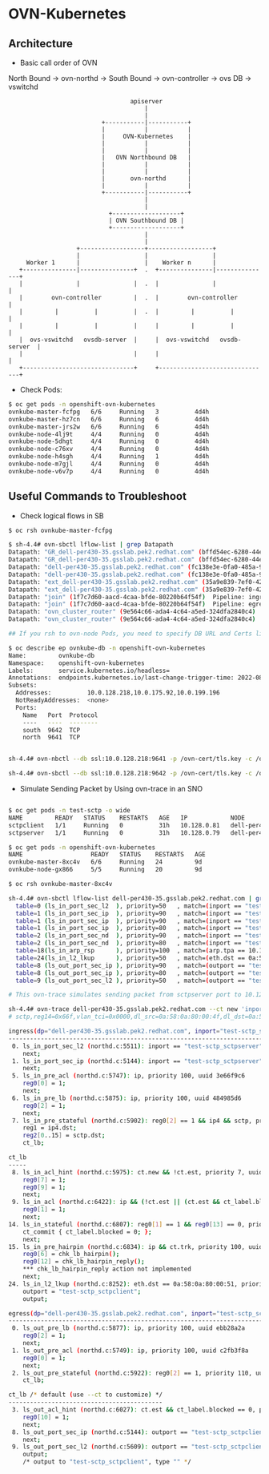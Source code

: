 # OVN-Kubernetes

## Architecture

* Basic call order of OVN

North Bound -> ovn-northd -> South Bound -> ovn-controller -> ovs DB -> vswitchd

                                      apiserver
                                          |
                                          |
                              +-----------|-----------+
                              |           |           |
                              |     OVN-Kubernetes    |
                              |           |           |
                              |           |           |
                              |   OVN Northbound DB   |
                              |           |           |
                              |           |           |
                              |       ovn-northd      |
                              |           |           |
                              +-----------|-----------+
                                          |
                                          |
                                +-------------------+
                                | OVN Southbound DB |
                                +-------------------+
                                          |
                                          |
                       +------------------+------------------+
                       |                  |                  |
         Worker 1      |                  |    Worker n      |
       +---------------|---------------+  .  +---------------|---------------+
       |               |               |  .  |               |               |
       |        ovn-controller         |  .  |        ovn-controller         |
       |         |          |          |  .  |         |          |          |
       |         |          |          |     |         |          |          |
       |  ovs-vswitchd   ovsdb-server  |     |  ovs-vswitchd   ovsdb-server  |
       |                               |     |                               |
       +-------------------------------+     +-------------------------------+

* Check Pods:

~~~bash
$ oc get pods -n openshift-ovn-kubernetes
ovnkube-master-fcfpg   6/6     Running   3          4d4h
ovnkube-master-hz7cn   6/6     Running   6          4d4h
ovnkube-master-jrs2w   6/6     Running   6          4d4h
ovnkube-node-4lj9t     4/4     Running   0          4d4h
ovnkube-node-5dhgt     4/4     Running   0          4d4h
ovnkube-node-c76xv     4/4     Running   0          4d4h
ovnkube-node-h4sgh     4/4     Running   1          4d4h
ovnkube-node-m7gjl     4/4     Running   0          4d4h
ovnkube-node-v6v7p     4/4     Running   0          4d4h
~~~

## Useful Commands to Troubleshoot

* Check logical flows in SB

~~~bash
$ oc rsh ovnkube-master-fcfpg

$ sh-4.4# ovn-sbctl lflow-list | grep Datapath
Datapath: "GR_dell-per430-35.gsslab.pek2.redhat.com" (bffd54ec-6280-44e1-8ab8-cda6e85024fc)  Pipeline: ingress
Datapath: "GR_dell-per430-35.gsslab.pek2.redhat.com" (bffd54ec-6280-44e1-8ab8-cda6e85024fc)  Pipeline: egress
Datapath: "dell-per430-35.gsslab.pek2.redhat.com" (fc138e3e-0fa0-485a-9178-86e990f510d9)  Pipeline: ingress
Datapath: "dell-per430-35.gsslab.pek2.redhat.com" (fc138e3e-0fa0-485a-9178-86e990f510d9)  Pipeline: egress
Datapath: "ext_dell-per430-35.gsslab.pek2.redhat.com" (35a9e839-7ef0-42d5-ab97-523b3ae94dc4)  Pipeline: ingress
Datapath: "ext_dell-per430-35.gsslab.pek2.redhat.com" (35a9e839-7ef0-42d5-ab97-523b3ae94dc4)  Pipeline: egress
Datapath: "join" (1f7c7d60-aacd-4caa-bfde-80220b64f54f)  Pipeline: ingress
Datapath: "join" (1f7c7d60-aacd-4caa-bfde-80220b64f54f)  Pipeline: egress
Datapath: "ovn_cluster_router" (9e564c66-ada4-4c64-a5ed-324dfa2840c4)  Pipeline: ingress
Datapath: "ovn_cluster_router" (9e564c66-ada4-4c64-a5ed-324dfa2840c4)  Pipeline: egress

## If you rsh to ovn-node Pods, you need to specify DB URL and Certs like:

$ oc describe ep ovnkube-db -n openshift-ovn-kubernetes
Name:         ovnkube-db
Namespace:    openshift-ovn-kubernetes
Labels:       service.kubernetes.io/headless=
Annotations:  endpoints.kubernetes.io/last-change-trigger-time: 2022-08-08T09:43:03Z
Subsets:
  Addresses:          10.0.128.218,10.0.175.92,10.0.199.196
  NotReadyAddresses:  <none>
  Ports:
    Name   Port  Protocol
    ----   ----  --------
    south  9642  TCP
    north  9641  TCP


sh-4.4# ovn-nbctl --db ssl:10.0.128.218:9641 -p /ovn-cert/tls.key -c /ovn-cert/tls.crt -C /ovn-ca/ca-bundle.crt show

sh-4.4# ovn-sbctl --db ssl:10.0.128.218:9642 -p /ovn-cert/tls.key -c /ovn-cert/tls.crt -C /ovn-ca/ca-bundle.crt lflow-list
~~~

* Simulate Sending Packet by Using ovn-trace in an SNO

~~~bash

$ oc get pods -n test-sctp -o wide
NAME         READY   STATUS    RESTARTS   AGE   IP            NODE                                    NOMINATED NODE   READINESS GATES
sctpclient   1/1     Running   0          31h   10.128.0.81   dell-per430-35.gsslab.pek2.redhat.com   <none>           <none>
sctpserver   1/1     Running   0          31h   10.128.0.79   dell-per430-35.gsslab.pek2.redhat.com   <none>           <none>

$ oc get pods -n openshift-ovn-kubernetes
NAME                   READY   STATUS    RESTARTS   AGE
ovnkube-master-8xc4v   6/6     Running   24         9d
ovnkube-node-gx866     5/5     Running   20         9d

$ oc rsh ovnkube-master-8xc4v

sh-4.4# ovn-sbctl lflow-list dell-per430-35.gsslab.pek2.redhat.com | grep sctpclient
  table=0 (ls_in_port_sec_l2  ), priority=50   , match=(inport == "test-sctp_sctpclient" && eth.src == {0a:58:0a:80:00:51}), action=(next;)
  table=1 (ls_in_port_sec_ip  ), priority=90   , match=(inport == "test-sctp_sctpclient" && eth.src == 0a:58:0a:80:00:51 && ip4.src == 0.0.0.0 && ip4.dst == 255.255.255.255 && udp.src == 68 && udp.dst == 67), action=(next;)
  table=1 (ls_in_port_sec_ip  ), priority=90   , match=(inport == "test-sctp_sctpclient" && eth.src == 0a:58:0a:80:00:51 && ip4.src == {10.128.0.81}), action=(next;)
  table=1 (ls_in_port_sec_ip  ), priority=80   , match=(inport == "test-sctp_sctpclient" && eth.src == 0a:58:0a:80:00:51 && ip), action=(drop;)
  table=2 (ls_in_port_sec_nd  ), priority=90   , match=(inport == "test-sctp_sctpclient" && eth.src == 0a:58:0a:80:00:51 && arp.sha == 0a:58:0a:80:00:51 && arp.spa == {10.128.0.81}), action=(next;)
  table=2 (ls_in_port_sec_nd  ), priority=80   , match=(inport == "test-sctp_sctpclient" && (arp || nd)), action=(drop;)
  table=18(ls_in_arp_rsp      ), priority=100  , match=(arp.tpa == 10.128.0.81 && arp.op == 1 && inport == "test-sctp_sctpclient"), action=(next;)
  table=24(ls_in_l2_lkup      ), priority=50   , match=(eth.dst == 0a:58:0a:80:00:51), action=(outport = "test-sctp_sctpclient"; output;)
  table=8 (ls_out_port_sec_ip ), priority=90   , match=(outport == "test-sctp_sctpclient" && eth.dst == 0a:58:0a:80:00:51 && ip4.dst == {255.255.255.255, 224.0.0.0/4, 10.128.0.81}), action=(next;)
  table=8 (ls_out_port_sec_ip ), priority=80   , match=(outport == "test-sctp_sctpclient" && eth.dst == 0a:58:0a:80:00:51 && ip), action=(drop;)
  table=9 (ls_out_port_sec_l2 ), priority=50   , match=(outport == "test-sctp_sctpclient" && eth.dst == {0a:58:0a:80:00:51}), action=(output;)

# This ovn-trace simulates sending packet from sctpserver port to 10.128.0.81

sh-4.4# ovn-trace dell-per430-35.gsslab.pek2.redhat.com --ct new 'inport == "test-sctp_sctpserver" && eth.src == 0a:58:0a:80:00:4f && ip4.src == {10.128.0.79} && eth.dst == 0a:58:0a:80:00:51 && ip4.dst == {10.128.0.81} && sctp.dst == 30102 && sctp.src == 30102 && sctp'
# sctp,reg14=0x66f,vlan_tci=0x0000,dl_src=0a:58:0a:80:00:4f,dl_dst=0a:58:0a:80:00:51,nw_src=10.128.0.79,nw_dst=10.128.0.81,nw_tos=0,nw_ecn=0,nw_ttl=0,tp_src=30102,tp_dst=30102

ingress(dp="dell-per430-35.gsslab.pek2.redhat.com", inport="test-sctp_sctpserver")
----------------------------------------------------------------------------------
 0. ls_in_port_sec_l2 (northd.c:5511): inport == "test-sctp_sctpserver" && eth.src == {0a:58:0a:80:00:4f}, priority 50, uuid aff87fc3
    next;
 1. ls_in_port_sec_ip (northd.c:5144): inport == "test-sctp_sctpserver" && eth.src == 0a:58:0a:80:00:4f && ip4.src == {10.128.0.79}, priority 90, uuid 7473bc64
    next;
 5. ls_in_pre_acl (northd.c:5747): ip, priority 100, uuid 3e66f9c6
    reg0[0] = 1;
    next;
 6. ls_in_pre_lb (northd.c:5875): ip, priority 100, uuid 484985d6
    reg0[2] = 1;
    next;
 7. ls_in_pre_stateful (northd.c:5902): reg0[2] == 1 && ip4 && sctp, priority 120, uuid ac2e19b9
    reg1 = ip4.dst;
    reg2[0..15] = sctp.dst;
    ct_lb;

ct_lb
-----
 8. ls_in_acl_hint (northd.c:5975): ct.new && !ct.est, priority 7, uuid 2356523d
    reg0[7] = 1;
    reg0[9] = 1;
    next;
 9. ls_in_acl (northd.c:6422): ip && (!ct.est || (ct.est && ct_label.blocked == 1)), priority 1, uuid 4c4ad65b
    reg0[1] = 1;
    next;
14. ls_in_stateful (northd.c:6807): reg0[1] == 1 && reg0[13] == 0, priority 100, uuid 109992c7
    ct_commit { ct_label.blocked = 0; };
    next;
15. ls_in_pre_hairpin (northd.c:6834): ip && ct.trk, priority 100, uuid 25e90e64
    reg0[6] = chk_lb_hairpin();
    reg0[12] = chk_lb_hairpin_reply();
    *** chk_lb_hairpin_reply action not implemented
    next;
24. ls_in_l2_lkup (northd.c:8252): eth.dst == 0a:58:0a:80:00:51, priority 50, uuid 7beafc33
    outport = "test-sctp_sctpclient";
    output;

egress(dp="dell-per430-35.gsslab.pek2.redhat.com", inport="test-sctp_sctpserver", outport="test-sctp_sctpclient")
-----------------------------------------------------------------------------------------------------------------
 0. ls_out_pre_lb (northd.c:5877): ip, priority 100, uuid ebb28a2a
    reg0[2] = 1;
    next;
 1. ls_out_pre_acl (northd.c:5749): ip, priority 100, uuid c2fb3f8a
    reg0[0] = 1;
    next;
 2. ls_out_pre_stateful (northd.c:5922): reg0[2] == 1, priority 110, uuid bfbf2db6
    ct_lb;

ct_lb /* default (use --ct to customize) */
-------------------------------------------
 3. ls_out_acl_hint (northd.c:6027): ct.est && ct_label.blocked == 0, priority 1, uuid baea188d
    reg0[10] = 1;
    next;
 8. ls_out_port_sec_ip (northd.c:5144): outport == "test-sctp_sctpclient" && eth.dst == 0a:58:0a:80:00:51 && ip4.dst == {255.255.255.255, 224.0.0.0/4, 10.128.0.81}, priority 90, uuid 7051fd2b
    next;
 9. ls_out_port_sec_l2 (northd.c:5609): outport == "test-sctp_sctpclient" && eth.dst == {0a:58:0a:80:00:51}, priority 50, uuid ce99ea0f
    output;
    /* output to "test-sctp_sctpclient", type "" */
~~~
